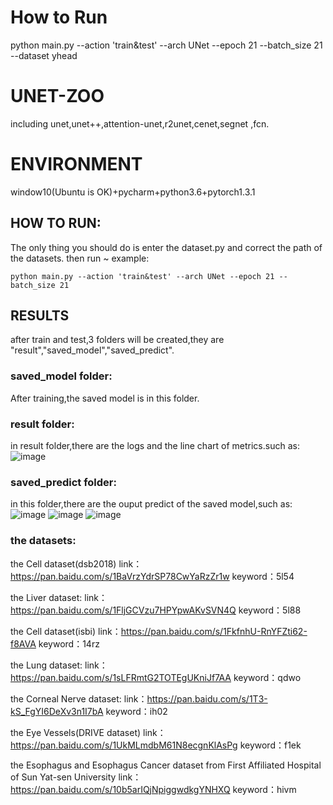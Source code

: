 # How to Run
python main.py --action 'train&test' --arch UNet --epoch 21 --batch_size 21 --dataset yhead

# UNET-ZOO
including unet,unet++,attention-unet,r2unet,cenet,segnet ,fcn.

# ENVIRONMENT
window10(Ubuntu is OK)+pycharm+python3.6+pytorch1.3.1  

## HOW TO RUN:
The only thing you should do is enter the dataset.py and correct the path of the datasets.
then run ~
example:
```
python main.py --action 'train&test' --arch UNet --epoch 21 --batch_size 21 
```
## RESULTS
after train and test,3 folders will be created,they are "result","saved_model","saved_predict".

### saved_model folder:
After training,the saved model is in this folder.

### result folder:
in result folder,there are the logs and the line chart of metrics.such as:
![image](https://github.com/Andy-zhujunwen/UNET-ZOO/blob/master/linechart.png)

### saved_predict folder:
in this folder,there are the ouput predict of the saved model,such as:
![image](https://github.com/Andy-zhujunwen/UNET-ZOO/blob/master/eye.png)
![image](https://github.com/Andy-zhujunwen/UNET-ZOO/blob/master/lung.png)
![image](https://github.com/Andy-zhujunwen/UNET-ZOO/blob/master/cell.png)

### the datasets:
the Cell dataset(dsb2018)
link：https://pan.baidu.com/s/1BaVrzYdrSP78CwYaRzZr1w 
keyword：5l54 

the Liver dataset:
link：https://pan.baidu.com/s/1FljGCVzu7HPYpwAKvSVN4Q 
keyword：5l88 

the Cell dataset(isbi)
link：https://pan.baidu.com/s/1FkfnhU-RnYFZti62-f8AVA 
keyword：14rz

the Lung dataset:
link：https://pan.baidu.com/s/1sLFRmtG2TOTEgUKniJf7AA 
keyword：qdwo 

the Corneal Nerve dataset:
link：https://pan.baidu.com/s/1T3-kS_FgYI6DeXv3n1I7bA 
keyword：ih02

the Eye Vessels(DRIVE dataset)
link：https://pan.baidu.com/s/1UkMLmdbM61N8ecgnKlAsPg 
keyword：f1ek

the Esophagus and Esophagus Cancer dataset from First Affiliated Hospital of Sun Yat-sen University
link：https://pan.baidu.com/s/10b5arIQjNpiggwdkgYNHXQ 
keyword：hivm
